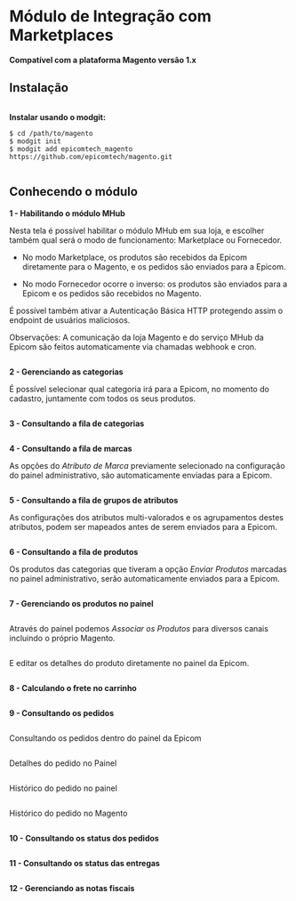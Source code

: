 <h1>Módulo de Integração com Marketplaces</h1>

**Compatível com a plataforma Magento versão 1.x**

<h2>Instalação</h2>

<img src="https://s3-us-west-2.amazonaws.com/githubepicom/mhub_magento/sempre-faca-backup.png" alt="" title="Epicom MHub - Magento - Sempre Faça Backup" />

**Instalar usando o modgit:**

    $ cd /path/to/magento
    $ modgit init
    $ modgit add epicomtech_magento https://github.com/epicomtech/magento.git

<img src="https://s3-us-west-2.amazonaws.com/githubepicom/mhub_magento/pos-instalacao.png" alt="" title="Epicom MHub - Magento - Pós Instalação" />

<h2>Conhecendo o módulo</h2>

**1 - Habilitando o módulo MHub**

Nesta tela é possível habilitar o módulo MHub em sua loja, e escolher também qual será o modo de funcionamento: Marketplace ou Fornecedor.

- No modo Marketplace, os produtos são recebidos da Epicom diretamente para o Magento, e os pedidos são enviados para a Epicom.

- No modo Fornecedor ocorre o inverso: os produtos são enviados para a Epicom e os pedidos são recebidos no Magento.

É possível também ativar a Autenticação Básica HTTP protegendo assim o endpoint de usuários maliciosos.

Observações: A comunicação da loja Magento e do serviço MHub da Epicom são feitos automaticamente via chamadas webhook e cron.

<img src="https://s3-us-west-2.amazonaws.com/githubepicom/mhub_magento/epicom-magento-mhub-ajustes.png" alt="" title="Epicom MHub - Magento - Habilitando o módulo no Painel Administrativo" />

**2 - Gerenciando as categorias**

É possível selecionar qual categoria irá para a Epicom, no momento do cadastro, juntamente com todos os seus produtos.

<img src="https://s3-us-west-2.amazonaws.com/githubepicom/mhub_magento/epicom-magento-mhub-categorias-admin.png" alt="" title="Epicom MHub - Magento - Gerenciando as categorias" />

**3 - Consultando a fila de categorias**

<img src="https://s3-us-west-2.amazonaws.com/githubepicom/mhub_magento/epicom-magento-mhub-categorias-grid.png" alt="" title="Epicom MHub - Magento - Consultando a fila de categorias" />

**4 - Consultando a fila de marcas**

As opções do *Atributo de Marca* previamente selecionado na configuração do painel administrativo, são automaticamente enviadas para a Epicom.

<img src="https://s3-us-west-2.amazonaws.com/githubepicom/mhub_magento/epicom-magento-mhub-marcas-grid.png" alt="" title="Epicom MHub - Magento - Consultando a fila de marcas" />

**5 - Consultando a fila de grupos de atributos**

As configurações dos atributos multi-valorados e os agrupamentos destes atributos, podem ser mapeados antes de serem enviados para a Epicom.

<img src="https://s3-us-west-2.amazonaws.com/githubepicom/mhub_magento/epicom-magento-mhub-grupos_atributos-grid.png" alt="" title="Epicom MHub - Magento - Consultando a fila de grupos de atributos" />

**6 - Consultando a fila de produtos**

Os produtos das categorias que tiveram a opção *Enviar Produtos* marcadas no painel administrativo, serão automaticamente enviados para a Epicom.

<img src="https://s3-us-west-2.amazonaws.com/githubepicom/mhub_magento/epicom-magento-mhub-produtos-grid.png" alt="" title="Epicom MHub - Magento - Consultando a fila de grupos de atributos" />

**7 - Gerenciando os produtos no painel**

<img src="https://s3-us-west-2.amazonaws.com/githubepicom/mhub_magento/epicom-magento-mhub-produtos-painel.png" alt="" title="Epicom MHub - Magento - Gerenciando os produtos no painel" />

Através do painel podemos *Associar os Produtos* para diversos canais incluindo o próprio Magento.

<img src="https://s3-us-west-2.amazonaws.com/githubepicom/mhub_magento/epicom-magento-mhub-produtos-associacao.png" alt="" title="Epicom MHub - Magento - Associando os produtos no painel" />

E editar os detalhes do produto diretamente no painel da Epicom.

<img src="https://s3-us-west-2.amazonaws.com/githubepicom/mhub_magento/epicom-magento-mhub-produtos-detalhes.png" alt="" title="Epicom MHub - Magento - Editando os produtos no painel" />

**8 - Calculando o frete no carrinho**

<img src="https://s3-us-west-2.amazonaws.com/githubepicom/mhub_magento/epicom-magento-mhub-produtos-carrinho.png" alt="" title="Epicom MHub - Magento - Calculando o frete no carrinho" />

**9 - Consultando os pedidos**

<img src="https://s3-us-west-2.amazonaws.com/githubepicom/mhub_magento/epicom-magento-mhub-pedidos-grid.png" alt="" title="Epicom MHub - Magento - Consultando os pedidos" />

Consultando os pedidos dentro do painel da Epicom

<img src="https://s3-us-west-2.amazonaws.com/githubepicom/mhub_magento/epicom-magento-mhub-pedidos-painel.png" alt="" title="Epicom MHub - Magento - Consultando os pedidos no painel" />

Detalhes do pedido no Painel

<img src="https://s3-us-west-2.amazonaws.com/githubepicom/mhub_magento/epicom-magento-mhub-pedidos-detalhes.png" alt="" title="Epicom MHub - Magento - Detalhes do pedido no painel" />

Histórico do pedido no painel

<img src="https://s3-us-west-2.amazonaws.com/githubepicom/mhub_magento/epicom-magento-mhub-pedidos-historico.png" alt="" title="Epicom MHub - Magento - Histórico do pedido no painel" />

Histórico do pedido no Magento

<img src="https://s3-us-west-2.amazonaws.com/githubepicom/mhub_magento/epicom-magento-mhub-pedido-admin.png" alt="" title="Epicom MHub - Magento - Histórico do pedido no Magento" />

**10 - Consultando os status dos pedidos**

<img src="https://s3-us-west-2.amazonaws.com/githubepicom/mhub_magento/epicom-magento-mhub-status_pedidos-grid.png" alt="" title="Epicom MHub - Magento - Consultando os status dos pedidos" />

**11 - Consultando os status das entregas**

<img src="https://s3-us-west-2.amazonaws.com/githubepicom/mhub_magento/epicom-magento-mhub-entregas-grid.png" alt="" title="Epicom MHub - Magento - Consultando os status das entregas" />

**12 - Gerenciando as notas fiscais**

<img src="https://s3-us-west-2.amazonaws.com/githubepicom/mhub_magento/epicom-magento-mhub-notas_fiscais-grid.png" alt="" title="Epicom MHub - Magento - Gerenciando as notas fiscais" />

